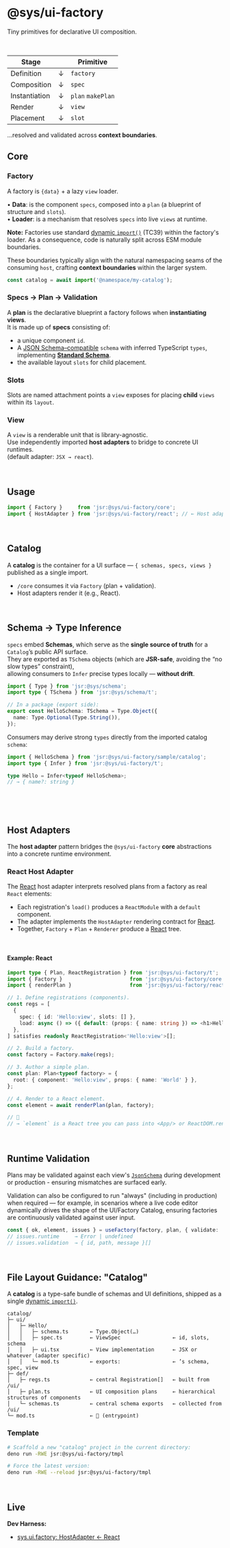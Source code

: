 # @sys/ui-factory
Tiny primitives for declarative UI composition.  

<p>&nbsp;<p>

| Stage         |   | Primitive            |
|---------------|---|----------------------|
| Definition    | ↓ | `factory`            |
| Composition   | ↓ | `spec`               |
| Instantiation | ↓ | `plan` `makePlan`    |
| Render        | ↓ | `view`               |
| Placement     | ↓ | `slot`               |

…resolved and validated across **context boundaries**.


## Core
### Factory
A factory is `{data}` + a lazy `view` loader.  

  •	**Data**: is the component `specs`, composed into a `plan` (a blueprint of structure and `slots`).  
  •	**Loader**: is a mechanism that resolves `specs` into live `views` at runtime.

**Note:** Factories use standard [dynamic `import()`](https://github.com/tc39/proposal-dynamic-import) (TC39) within the factory's loader. As a consequence, code is naturally split across ESM module boundaries.

These boundaries typically align with the natural namespacing seams of the consuming `host`,
crafting **context boundaries** within the larger system.

```ts
const catalog = await import('@namespace/my-catalog');
```



### Specs → Plan → Validation
  A **plan** is the declarative blueprint a factory follows when **instantiating views**.  
  It is made up of **specs** consisting of:  
  - a unique component `id`.
  - A [JSON Schema–compatible](https://json-schema.org/) `schema` with inferred TypeScript `types`, 
implementing [**Standard Schema**](https://standardschema.dev).
  - the available layout `slots` for child placement.


### Slots
  Slots are named attachment points a `view` exposes for placing **child** `views` within its `layout`.

### View
  A `view` is a renderable unit that is library-agnostic.  
  Use independently imported **host adapters** to bridge to concrete UI runtimes.   
  (default adapter: `JSX → react`).

<p>&nbsp;<p>

## Usage
```ts
import { Factory }     from 'jsr:@sys/ui-factory/core';
import { HostAdapter } from 'jsr:@sys/ui-factory/react'; // ← Host adapter (hook into a concrete UI runtime).
```

<p>&nbsp;<p>

## Catalog
A **catalog** is the container for a UI surface — `{ schemas, specs, views }` published as a single import.

-	`/core` consumes it via `Factory` (plan + validation).
-	Host adapters render it (e.g., React).

<p>&nbsp;<p>

## Schema → Type Inference
`specs` embed **Schemas**, which serve as the **single source of truth** for a `Catalog`’s public API surface.  
They are exported as `TSchema` objects (which are **JSR-safe**, avoiding the “no slow types” constraint),  
allowing consumers to `Infer` precise types locally — **without drift**.


```ts
import { Type } from 'jsr:@sys/schema';
import type { TSchema } from 'jsr:@sys/schema/t';

// In a package (export side):
export const HelloSchema: TSchema = Type.Object({
  name: Type.Optional(Type.String()),
});
```

Consumers may derive strong `types` directly from the imported catalog `schema`:
```ts
import { HelloSchema } from 'jsr:@sys/ui-factory/sample/catalog';
import type { Infer } from 'jsr:@sys/ui-factory/t';

type Hello = Infer<typeof HelloSchema>; 
// → { name?: string }
```

<p>&nbsp;<p>




<p>&nbsp;<p>

## Host Adapters
The **host adapter** pattern bridges the `@sys/ui-factory` **core** abstractions into 
a concrete runtime environment.


### React Host Adapter
The [React](https://react.dev/) host adapter interprets resolved plans from a factory 
as real `React` elements:

- Each registration's `load()` produces a `ReactModule` with a `default` component.
- The adapter implements the `HostAdapter` rendering contract for [React](https://react.dev/).
- Together, `Factory` + `Plan` + `Renderer` produce a [React](https://react.dev/) tree.

<p>&nbsp;<p>

#### Example: React
```ts
import type { Plan, ReactRegistration } from 'jsr:@sys/ui-factory/t';
import { Factory }                      from 'jsr:@sys/ui-factory/core';
import { renderPlan }                   from 'jsr:@sys/ui-factory/react';

// 1. Define registrations (components).
const regs = [
  {
    spec: { id: 'Hello:view', slots: [] },
    load: async () => ({ default: (props: { name: string }) => <h1>Hello, {props.name}!</h1> }),
  },
] satisfies readonly ReactRegistration<'Hello:view'>[];

// 2. Build a factory.
const factory = Factory.make(regs);

// 3. Author a simple plan.
const plan: Plan<typeof factory> = {
  root: { component: 'Hello:view', props: { name: 'World' } },
};

// 4. Render to a React element.
const element = await renderPlan(plan, factory);

// 🌳
// → `element` is a React tree you can pass into <App/> or ReactDOM.render
```

<p>&nbsp;<p>

## Runtime Validation
Plans may be validated against each view's [`JsonSchema`](https://json-schema.org/draft/2020-12/json-schema-core.html) during development or production - ensuring mismatches are surfaced early. 

Validation can also be configured to run "always" (including in production) when required — for example, in scenarios where a live code editor dynamically drives the shape of the UI/Factory Catalog, ensuring factories are continuously validated against user input.


```ts
const { ok, element, issues } = useFactory(factory, plan, { validate: 'always' });
// issues.runtime     → Error | undefined
// issues.validation  → { id, path, message }[]
```

<p>&nbsp;<p>

## File Layout Guidance: "Catalog"
A **catalog** is a type-safe bundle of schemas and UI definitions, shipped as a 
single [dynamic `import()`](https://github.com/tc39/proposal-dynamic-import).


```
catalog/
├─ ui/
│   ├─ Hello/
│   │   ├─ schema.ts       ← Type.Object(…)
│   │   ├─ spec.ts         ← ViewSpec                 ← id, slots, schema
│   │   ├─ ui.tsx          ← View implementation      ← JSX or whatever (adapter specific)
│   │   └─ mod.ts          ← exports:                 ← ’s schema, spec, view
├─ def/
│   ├─ regs.ts             ← central Registration[]   ← built from /ui/
│   ├─ plan.ts             ← UI composition plans     ← hierarchical structures of components
│   └─ schemas.ts          ← central schema exports   ← collected from /ui/
└─ mod.ts                  ← 🌳 (entrypoint)
```


### Template
```bash
# Scaffold a new "catalog" project in the current directory:
deno run -RWE jsr:@sys/ui-factory/tmpl

# Force the latest version:
deno run -RWE --reload jsr:@sys/ui-factory/tmpl
```


<p>&nbsp;<p>

## Live
**Dev Harness:** 
- [sys.ui.factory: HostAdapter ← React](https://fs.db.team/sys/ui.factory/?dev=9957335587705)

